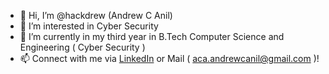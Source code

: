 - 👋 Hi, I’m @hackdrew (Andrew C Anil)
- 👀 I’m interested in Cyber Security
- 🌱 I’m currently in my third year in B.Tech Computer Science and Engineering ( Cyber Security )
- 📫 Connect with me via [LinkedIn](https://www.linkedin.com/in/hackdrew/) or Mail ( aca.andrewcanil@gmail.com )!


<!---
hackdrew/hackdrew is a ✨ special ✨ repository because its `README.md` (this file) appears on your GitHub profile.
You can click the Preview link to take a look at your changes.
--->
